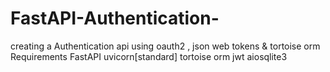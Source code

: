 # FastAPI-Authentication-
creating a Authentication api using oauth2 , json web tokens &amp; tortoise orm
Requirements
FastAPI
uvicorn[standard]
tortoise orm
jwt
aiosqlite3
